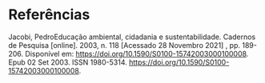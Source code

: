 # Referências

Jacobi, PedroEducação ambiental, cidadania e sustentabilidade. Cadernos de Pesquisa [online]. 2003, n. 118 [Acessado 28 Novembro 2021] , pp. 189-206. Disponível em: <https://doi.org/10.1590/S0100-15742003000100008>. Epub 02 Set 2003. ISSN 1980-5314. https://doi.org/10.1590/S0100-15742003000100008.

